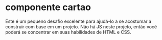 # componente cartao
 Este é um pequeno desafio excelente para ajudá-lo a se acostumar a construir com base em um projeto. Não há JS neste projeto, então você poderá se concentrar em suas habilidades de HTML e CSS.
